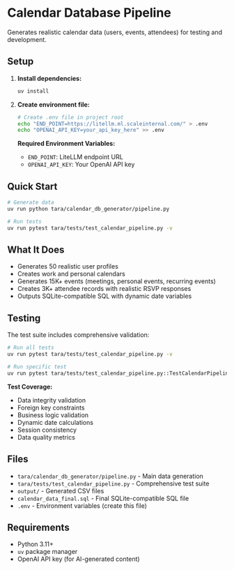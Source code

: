 # Calendar Database Pipeline

Generates realistic calendar data (users, events, attendees) for testing and development.

## Setup

1. **Install dependencies:**
   ```bash
   uv install
   ```

2. **Create environment file:**
   ```bash
   # Create .env file in project root
   echo "END_POINT=https://litellm.ml.scaleinternal.com/" > .env
   echo "OPENAI_API_KEY=your_api_key_here" >> .env
   ```
   
   **Required Environment Variables:**
   - `END_POINT`: LiteLLM endpoint URL
   - `OPENAI_API_KEY`: Your OpenAI API key

## Quick Start

```bash
# Generate data
uv run python tara/calendar_db_generator/pipeline.py

# Run tests
uv run pytest tara/tests/test_calendar_pipeline.py -v
```

## What It Does

- Generates 50 realistic user profiles
- Creates work and personal calendars
- Generates 15K+ events (meetings, personal events, recurring events)
- Creates 3K+ attendee records with realistic RSVP responses
- Outputs SQLite-compatible SQL with dynamic date variables

## Testing

The test suite includes comprehensive validation:

```bash
# Run all tests
uv run pytest tara/tests/test_calendar_pipeline.py -v

# Run specific test
uv run pytest tara/tests/test_calendar_pipeline.py::TestCalendarPipeline::test_basic_data_integrity -v
```

**Test Coverage:**
- Data integrity validation
- Foreign key constraints
- Business logic validation
- Dynamic date calculations
- Session consistency
- Data quality metrics

## Files

- `tara/calendar_db_generator/pipeline.py` - Main data generation
- `tara/tests/test_calendar_pipeline.py` - Comprehensive test suite
- `output/` - Generated CSV files
- `calendar_data_final.sql` - Final SQLite-compatible SQL file
- `.env` - Environment variables (create this file)

## Requirements

- Python 3.11+
- `uv` package manager
- OpenAI API key (for AI-generated content)
